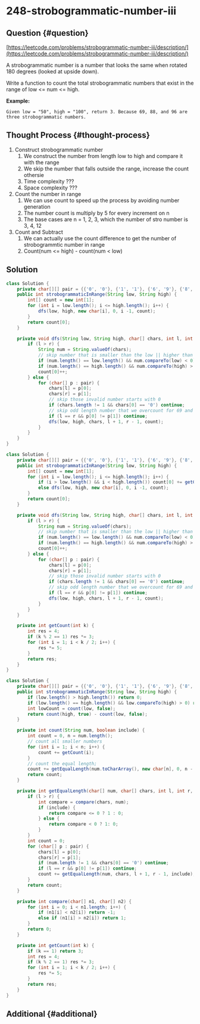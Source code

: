 # 248-strobogrammatic-number-iii

## Question {#question}

[https://leetcode.com/problems/strobogrammatic-number-iii/description/](https://leetcode.com/problems/strobogrammatic-number-iii/description/)

A strobogrammatic number is a number that looks the same when rotated 180 degrees \(looked at upside down\).

Write a function to count the total strobogrammatic numbers that exist in the range of low &lt;= num &lt;= high.

**Example:**

```text
Given low = "50", high = "100", return 3. Because 69, 88, and 96 are three strobogrammatic numbers.
```

## Thought Process {#thought-process}

1. Construct strobogrammatic number
   1. We construct the number from length low to high and compare it with the range
   2. We skip the number that falls outside the range, increase the count othersie
   3. Time complexity ???
   4. Space complexity ???
2. Count the number in range
   1. We can use count to speed up the process by avoiding number generation
   2. The number count is multiply by 5 for every increment on n
   3. The base cases are n = 1, 2, 3, which the number of stro number is 3, 4, 12
3. Count and Subtract
   1. We can actually use the count difference to get the number of strobogrammtic number in range
   2. Count\(num &lt;= high\) - count\(num &lt; low\)

## Solution

```java
class Solution {
    private char[][] pair = {{'0', '0'}, {'1', '1'}, {'6', '9'}, {'8', '8'}, {'9', '6'}};
    public int strobogrammaticInRange(String low, String high) {
        int[] count = new int[1];
        for (int i = low.length(); i <= high.length(); i++) {
            dfs(low, high, new char[i], 0, i -1, count);
        }
        return count[0];
    }

    private void dfs(String low, String high, char[] chars, int l, int r, int[] count) {
        if (l > r) {
            String num = String.valueOf(chars);
            // skip number that is smaller than the low || higher than the high
            if (num.length() == low.length() && num.compareTo(low) < 0) return;
            if (num.length() == high.length() && num.compareTo(high) > 0) return;
            count[0]++;
        } else {
            for (char[] p : pair) {
                chars[l] = p[0];
                chars[r] = p[1];
                // skip those invalid number starts with 0
                if (chars.length != 1 && chars[0] == '0') continue;
                // skip odd length number that we overcount for 69 and 96 pair
                if (l == r && p[0] != p[1]) continue;
                dfs(low, high, chars, l + 1, r - 1, count);
            }
        }
    }
}
```

```java
class Solution {
    private char[][] pair = {{'0', '0'}, {'1', '1'}, {'6', '9'}, {'8', '8'}, {'9', '6'}};
    public int strobogrammaticInRange(String low, String high) {
        int[] count = new int[1];
        for (int i = low.length(); i <= high.length(); i++) {
            if (i > low.length() && i < high.length()) count[0] += getCount(i);
            else dfs(low, high, new char[i], 0, i -1, count);
        }
        return count[0];
    }

    private void dfs(String low, String high, char[] chars, int l, int r, int[] count) {
        if (l > r) {
            String num = String.valueOf(chars);
            // skip number that is smaller than the low || higher than the high
            if (num.length() == low.length() && num.compareTo(low) < 0) return;
            if (num.length() == high.length() && num.compareTo(high) > 0) return;
            count[0]++;
        } else {
            for (char[] p : pair) {
                chars[l] = p[0];
                chars[r] = p[1];
                // skip those invalid number starts with 0
                if (chars.length != 1 && chars[0] == '0') continue;
                // skip odd length number that we overcount for 69 and 96 pair
                if (l == r && p[0] != p[1]) continue;
                dfs(low, high, chars, l + 1, r - 1, count);
            }
        }
    }

    private int getCount(int k) {
        int res = 4;
        if (k % 2 == 1) res *= 3;
        for (int i = 1; i < k / 2; i++) {
            res *= 5;
        }
        return res;
    }
}
```

```java
class Solution {
    private char[][] pair = {{'0', '0'}, {'1', '1'}, {'6', '9'}, {'8', '8'}, {'9', '6'}};
    public int strobogrammaticInRange(String low, String high) {
        if (low.length() > high.length()) return 0;
        if (low.length() == high.length() && low.compareTo(high) > 0) return 0;
        int lowCount = count(low, false);
        return count(high, true) - count(low, false);
    }

    private int count(String num, boolean include) {
        int count = 0, n = num.length();
        // count all smaller numbers
        for (int i = 1; i < n; i++) {
            count += getCount(i);
        }
        // count the equal length;
        count += getEqualLength(num.toCharArray(), new char[n], 0, n - 1, include);
        return count;
    }

    private int getEqualLength(char[] num, char[] chars, int l, int r, boolean include) {
        if (l > r) {
            int compare = compare(chars, num);
            if (include) {
                return compare <= 0 ? 1 : 0;
            } else {
                return compare < 0 ? 1: 0;
            }
        }
        int count = 0;
        for (char[] p : pair) {
            chars[l] = p[0];
            chars[r] = p[1];
            if (num.length != 1 && chars[0] == '0') continue;
            if (l == r && p[0] != p[1]) continue;
            count += getEqualLength(num, chars, l + 1, r - 1, include);
        }
        return count;
    }

    private int compare(char[] n1, char[] n2) {
        for (int i = 0; i < n1.length; i++) {
            if (n1[i] < n2[i]) return -1;
            else if (n1[i] > n2[i]) return 1;
        }
        return 0;
    }

    private int getCount(int k) {
        if (k == 1) return 3;
        int res = 4;
        if (k % 2 == 1) res *= 3;
        for (int i = 1; i < k / 2; i++) {
            res *= 5;
        }
        return res;
    }
}
```

## Additional {#additional}

